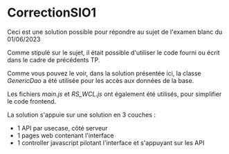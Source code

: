 # CorrectionSIO1

Ceci est une solution possible pour répondre au sujet de l'examen blanc du 01/06/2023

Comme stipulé sur le sujet, il était possible d'utiliser le code fourni ou écrit dans le cadre de précédents TP.

Comme vous pouvez le voir, dans la solution présentée ici, la classe _GenericDao_ a été utilisée pour les accès aux données de la base.

Les fichiers _main.js_ et _RS_WCL.js_ ont également été utilisés, pour simplifier le code frontend.

La solution s'appuie sur une solution en 3 couches :
* 1 API par usecase, côté serveur
* 1 pages web contenant l'interface
* 1 controller javascript pilotant l'interface et s'appuyant sur les API

